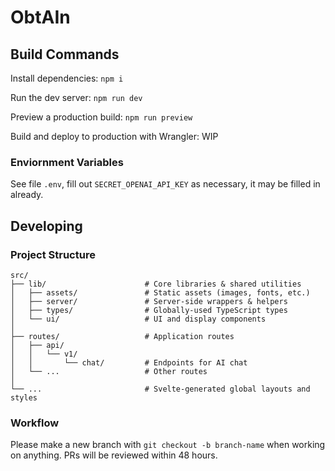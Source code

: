 # ObtAIn

## Build Commands

Install dependencies: `npm i`

Run the dev server: `npm run dev`

Preview a production build: `npm run preview`

Build and deploy to production with Wrangler: WIP

### Enviornment Variables

See file `.env`, fill out `SECRET_OPENAI_API_KEY` as necessary, it may be filled in already.

## Developing

### Project Structure

```
src/
├── lib/                      # Core libraries & shared utilities
│   ├── assets/               # Static assets (images, fonts, etc.)
│   ├── server/               # Server-side wrappers & helpers
│   ├── types/                # Globally-used TypeScript types
│   └── ui/                   # UI and display components
│
├── routes/                   # Application routes
│   ├── api/
│   │   └── v1/
│   │       └── chat/         # Endpoints for AI chat
│   └── ...                   # Other routes
│
└── ...                       # Svelte-generated global layouts and styles
```

### Workflow

Please make a new branch with `git checkout -b branch-name` when working on anything.
PRs will be reviewed within 48 hours.
